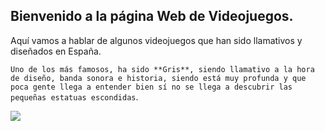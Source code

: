 ## Bienvenido a la página Web de Videojuegos.

Aquí vamos a hablar de algunos videojuegos que han sido llamativos y diseñados en España.

`Uno de los más famosos, ha sido **Gris**, siendo llamativo a la hora de diseño, banda sonora e historia, siendo está muy profunda y que poca gente llega a entender bien sí no se llega a descubrir las pequeñas estatuas escondidas`.

<img src="https://i.blogs.es/55a00e/gris/450_1000.jpg">

